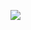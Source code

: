 ![](https://plunkettsnet-my.sharepoint.com/:i:/g/personal/andy_selvig_plunketts_net/EYBrw8d93J9CqPreiJMnR0YBK3KAPy8RBPPJyKVkDRFFHA?e=Q4k6Ze&download=1)